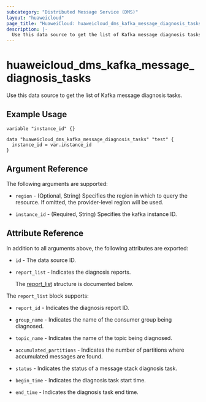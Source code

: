 ```yaml
---
subcategory: "Distributed Message Service (DMS)"
layout: "huaweicloud"
page_title: "HuaweiCloud: huaweicloud_dms_kafka_message_diagnosis_tasks"
description: |-
  Use this data source to get the list of Kafka message diagnosis tasks.
---
```


# huaweicloud_dms_kafka_message_diagnosis_tasks

Use this data source to get the list of Kafka message diagnosis tasks.

## Example Usage

```hcl
variable "instance_id" {}

data "huaweicloud_dms_kafka_message_diagnosis_tasks" "test" {
  instance_id = var.instance_id
}
```

## Argument Reference

The following arguments are supported:

* `region` - (Optional, String) Specifies the region in which to query the resource.
  If omitted, the provider-level region will be used.

* `instance_id` - (Required, String) Specifies the kafka instance ID.

## Attribute Reference

In addition to all arguments above, the following attributes are exported:

* `id` - The data source ID.

* `report_list` - Indicates the diagnosis reports.

  The [report_list](#report_list_struct) structure is documented below.

<a name="report_list_struct"></a>
The `report_list` block supports:

* `report_id` - Indicates the diagnosis report ID.

* `group_name` - Indicates the name of the consumer group being diagnosed.

* `topic_name` - Indicates the name of the topic being diagnosed.

* `accumulated_partitions` - Indicates the number of partitions where accumulated messages are found.

* `status` - Indicates the status of a message stack diagnosis task.

* `begin_time` - Indicates the diagnosis task start time.

* `end_time` - Indicates the diagnosis task end time.
